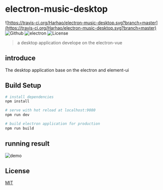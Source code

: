 # electron-music-desktop

![https://travis-ci.org/Harhao/electron-music-desktop.svg?branch=master](https://travis-ci.org/Harhao/electron-music-desktop.svg?branch=master)
![Github](https://img.shields.io/badge/element--ui-2.13.0-brightgreen)
![electron](https://img.shields.io/badge/electron-2.0.4-brightgreen)
![License](https://img.shields.io/badge/License-MIT-brightgreen)
> a desktop application develope on the electron-vue
## introduce

The desktop application base on the electron and element-ui


## Build Setup

``` bash
# install dependencies
npm install

# serve with hot reload at localhost:9080
npm run dev

# build electron application for production
npm run build

```
## running result

![demo](https://github.com/Harhao/electron-music-desktop/blob/master/screenshot/demo.gif)

## License

[MIT](https://opensource.org/licenses/MIT)
